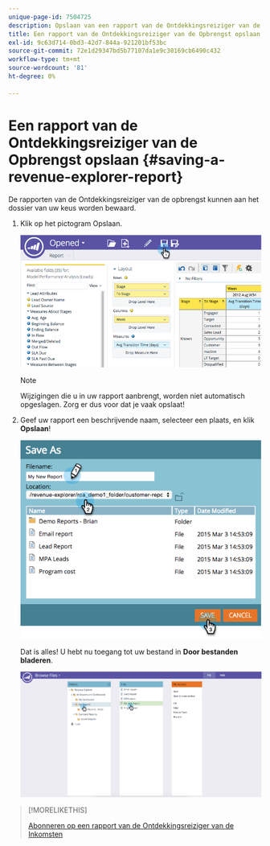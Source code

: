 ```yaml
---
unique-page-id: 7504725
description: Opslaan van een rapport van de Ontdekkingsreiziger van de Inkomsten - de Documenten van Marketo - de Documentatie van het Product
title: Een rapport van de Ontdekkingsreiziger van de Opbrengst opslaan
exl-id: 9c63d714-0bd3-42d7-844a-921201bf53bc
source-git-commit: 72e1d29347bd5b77107da1e9c30169cb6490c432
workflow-type: tm+mt
source-wordcount: '81'
ht-degree: 0%

---
```


# Een rapport van de Ontdekkingsreiziger van de Opbrengst opslaan {#saving-a-revenue-explorer-report}

De rapporten van de Ontdekkingsreiziger van de opbrengst kunnen aan het dossier van uw keus worden bewaard.

1. Klik op het pictogram Opslaan.

   ![](assets/image2015-3-25-17-3a8-3a49.png)

   >[!NOTE]
   >
   >Wijzigingen die u in uw rapport aanbrengt, worden niet automatisch opgeslagen. Zorg er dus voor dat je vaak opslaat!

1. Geef uw rapport een beschrijvende naam, selecteer een plaats, en klik **Opslaan**!

   ![](assets/image2015-3-26-13-3a30-3a33.png)

   Dat is alles! U hebt nu toegang tot uw bestand in **Door bestanden bladeren**.

   ![](assets/image2015-3-27-11-3a32-3a51.png)

>[!MORELIKETHIS]
>
>[Abonneren op een rapport van de Ontdekkingsreiziger van de Inkomsten](/help/marketo/product-docs/reporting/revenue-cycle-analytics/revenue-explorer/subscribe-to-a-revenue-explorer-report.md)
